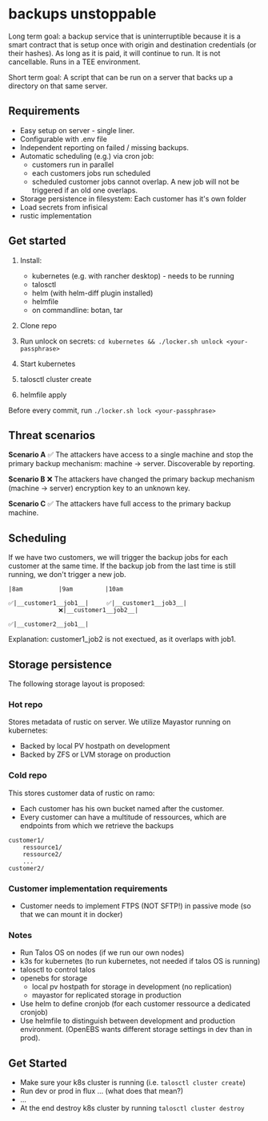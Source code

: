 # backups unstoppable

Long term goal: a backup service that is uninterruptible because it is a smart contract that is setup once with origin and destination credentials (or their hashes). As long as it is paid, it will continue to run. It is not cancellable. Runs in a TEE environment.

Short term goal: A script that can be run on a server that backs up a directory on that same server.

## Requirements

-   Easy setup on server - single liner.
-   Configurable with .env file
-   Independent reporting on failed / missing backups.
-   Automatic scheduling (e.g.) via cron job:
    -   customers run in parallel
    -   each customers jobs run scheduled
    -   scheduled customer jobs cannot overlap. A new job will not be triggered if an old one overlaps.
-   Storage persistence in filesystem: Each customer has it's own folder
-   Load secrets from infisical
-   rustic implementation

## Get started

1. Install:

    - kubernetes (e.g. with rancher desktop) - needs to be running
    - talosctl
    - helm (with helm-diff plugin installed)
    - helmfile
    - on commandline: botan, tar

2. Clone repo
3. Run unlock on secrets: `cd kubernetes && ./locker.sh unlock <your-passphrase>`
4. Start kubernetes
5. talosctl cluster create
6. helmfile apply

Before every commit, run `./locker.sh lock <your-passphrase>`

## Threat scenarios

**Scenario A** ✅
The attackers have access to a single machine and stop the primary backup mechanism: machine -> server. Discoverable by reporting.

**Scenario B** ❌
The attackers have changed the primary backup mechanism (machine -> server) encryption key to an unknown key.

**Scenario C** ✅
The attackers have full access to the primary backup machine.

## Scheduling

If we have two customers, we will trigger the backup jobs for each customer at the same time. If the backup job from the last time is still running, we don't trigger a new job.

```
|8am          |9am         |10am

✅|__customer1__job1__|     ✅|__customer1__job3__|
              ❌|__customer1__job2__|

✅|__customer2__job1__|
```

Explanation: customer1_job2 is not exectued, as it overlaps with job1.

## Storage persistence

The following storage layout is proposed:

### Hot repo

Stores metadata of rustic on server.
We utilize Mayastor running on kubernetes:

-   Backed by local PV hostpath on development
-   Backed by ZFS or LVM storage on production

### Cold repo

This stores customer data of rustic on ramo:

-   Each customer has his own bucket named after the customer.
-   Every customer can have a multitude of ressources, which are endpoints from which we retrieve the backups

```
customer1/
    ressource1/
    ressource2/
    ...
customer2/
```

### Customer implementation requirements

-   Customer needs to implement FTPS (NOT SFTP!) in passive mode (so that we can mount it in docker)

### Notes

-   Run Talos OS on nodes (if we run our own nodes)
-   k3s for kubernetes (to run kubernetes, not needed if talos OS is running)
-   talosctl to control talos
-   openebs for storage
    -   local pv hostpath for storage in development (no replication)
    -   mayastor for replicated storage in production
-   Use helm to define cronjob (for each customer ressource a dedicated cronjob)
-   Use helmfile to distinguish between development and production environment. (OpenEBS wants different storage settings in dev than in prod).

## Get Started

-   Make sure your k8s cluster is running (i.e. `talosctl cluster create`)
-   Run dev or prod in flux ... (what does that mean?)
-   ...
-   At the end destroy k8s cluster by running `talosctl cluster destroy`
